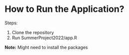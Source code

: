 # How to Run the Application?

Steps:
1. Clone the repository
2. Run SummerProject2022/app.R

**Note:** Might need to install the packages
